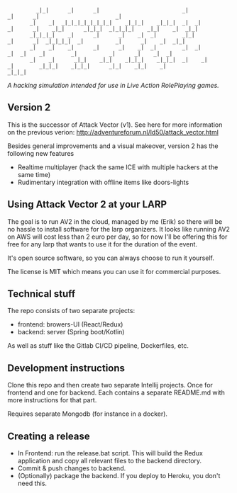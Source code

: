              _|_|      _|      _|                          _|            _|      _|                        _|
           _|    _|  _|_|_|_|_|_|_|_|    _|_|_|    _|_|_|  _|  _|        _|      _|    _|_|      _|_|_|  _|_|_|_|    _|_|    _|  _|_|
           _|_|_|_|    _|      _|      _|    _|  _|        _|_|          _|      _|  _|_|_|_|  _|          _|      _|    _|  _|_|
           _|    _|    _|      _|      _|    _|  _|        _|  _|          _|  _|    _|        _|          _|      _|    _|  _|
           _|    _|      _|_|    _|_|    _|_|_|    _|_|_|  _|    _|          _|        _|_|_|    _|_|_|      _|_|    _|_|    _| 
    _|_|_|

*A hacking simulation intended for use in Live Action RolePlaying games.*

## Version 2

This is the successor of Attack Vector (v1). See here for more information on the previous verion: http://adventureforum.nl/ld50/attack_vector.html

Besides general improvements and a visual makeover, version 2 has the following new features

- Realtime multiplayer (hack the same ICE with multiple hackers at the same time)
- Rudimentary integration with offline items like doors-lights

## Using Attack Vector 2 at your LARP

The goal is to run AV2 in the cloud, managed by me (Erik) so there will be no hassle to install software for the larp organizers.
It looks like running AV2 on AWS will cost less than 2 euro per day, so for now I'll be offering this for free for any larp
that wants to use it for the duration of the event.

It's open source software, so you can always choose to run it yourself.

The license is MIT which means you can use it for commercial purposes.

## Technical stuff

The repo consists of two separate projects:

- frontend: browers-UI (React/Redux)
- backend: server (Spring boot/Kotlin)

As well as stuff like the Gitlab CI/CD pipeline, Dockerfiles, etc.

## Development instructions

Clone this repo and then create two separate Intellij projects. Once for frontend and one for backend. Each contains a separate README.md with more instructions for that
part.

Requires separate Mongodb (for instance in a docker).

## Creating a release

- In Frontend: run the release.bat script. This will build the Redux application and copy all relevant files to the backend directory.
- Commit & push changes to backend.
- (Optionally) package the backend. If you deploy to Heroku, you don't need this.

